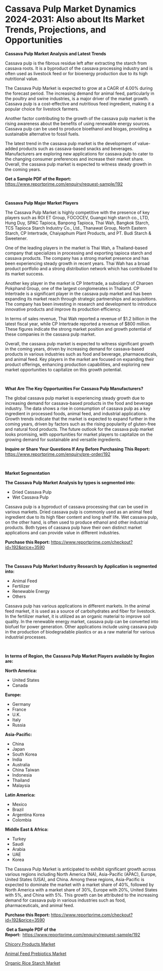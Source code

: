 <p><h1>Cassava Pulp Market Dynamics 2024-2031: Also about Its Market Trends, Projections, and Opportunities</h1></p><p><strong>Cassava Pulp Market Analysis and Latest Trends</strong></p>
<p><p>Cassava pulp is the fibrous residue left after extracting the starch from cassava roots. It is a byproduct of the cassava processing industry and is often used as livestock feed or for bioenergy production due to its high nutritional value.</p><p>The Cassava Pulp Market is expected to grow at a CAGR of 4.00% during the forecast period. The increasing demand for animal feed, particularly in the poultry and swine industries, is a major driver of the market growth. Cassava pulp is a cost-effective and nutritious feed ingredient, making it a popular choice for livestock farmers.</p><p>Another factor contributing to the growth of the cassava pulp market is the rising awareness about the benefits of using renewable energy sources. Cassava pulp can be used to produce bioethanol and biogas, providing a sustainable alternative to fossil fuels.</p><p>The latest trend in the cassava pulp market is the development of value-added products such as cassava-based snacks and beverages. Manufacturers are exploring new applications for cassava pulp to cater to the changing consumer preferences and increase their market share. Overall, the cassava pulp market is expected to witness steady growth in the coming years.</p></p>
<p><strong>Get a Sample PDF of the Report:&nbsp;</strong> <a href="https://www.reportprime.com/enquiry/request-sample/192">https://www.reportprime.com/enquiry/request-sample/192</a></p>
<p>&nbsp;</p>
<p><strong>Cassava Pulp Major Market Players</strong></p>
<p><p>The Cassava Pulp Market is highly competitive with the presence of key players such as ROI ET Group, FOCOCEV, Guangxi high starch co., LTD, Hung Duy, SPAC Tapioca, Banpong Tapioca, Thai Wah, Bangkok Starch, TCS Tapioca Starch Industry Co., Ltd., Thanawat Group, North Eastern Starch, CP Intertrade, Chaiyaphum Plant Products, and PT. Budi Starch & Sweetener.</p><p>One of the leading players in the market is Thai Wah, a Thailand-based company that specializes in processing and exporting tapioca starch and cassava products. The company has a strong market presence and has been experiencing steady growth in recent years. Thai Wah has a broad product portfolio and a strong distribution network which has contributed to its market success.</p><p>Another key player in the market is CP Intertrade, a subsidiary of Charoen Pokphand Group, one of the largest conglomerates in Thailand. CP Intertrade is a significant player in the cassava pulp market and has been expanding its market reach through strategic partnerships and acquisitions. The company has been investing in research and development to introduce innovative products and improve its production efficiency.</p><p>In terms of sales revenue, Thai Wah reported a revenue of $1.2 billion in the latest fiscal year, while CP Intertrade reported a revenue of $800 million. These figures indicate the strong market position and growth potential of these companies in the cassava pulp market.</p><p>Overall, the cassava pulp market is expected to witness significant growth in the coming years, driven by increasing demand for cassava-based products in various industries such as food and beverage, pharmaceuticals, and animal feed. Key players in the market are focused on expanding their product offerings, enhancing production capabilities, and exploring new market opportunities to capitalize on this growth potential.</p></p>
<p>&nbsp;</p>
<p><strong>What Are The Key Opportunities For Cassava Pulp Manufacturers?</strong></p>
<p><p>The global cassava pulp market is experiencing steady growth due to increasing demand for cassava-based products in the food and beverage industry. The data shows a rise in consumption of cassava pulp as a key ingredient in processed foods, animal feed, and industrial applications. Growth trends indicate that the market is expected to expand further in the coming years, driven by factors such as the rising popularity of gluten-free and natural food products. The future outlook for the cassava pulp market looks promising, with opportunities for market players to capitalize on the growing demand for sustainable and versatile ingredients.</p></p>
<p><strong>Inquire or Share Your Questions If Any Before Purchasing This Report:</strong> <a href="https://www.reportprime.com/enquiry/pre-order/192">https://www.reportprime.com/enquiry/pre-order/192</a></p>
<p>&nbsp;</p>
<p><strong>Market Segmentation</strong></p>
<p><strong>The Cassava Pulp Market Analysis by types is segmented into:</strong></p>
<p><ul><li>Dried Cassava Pulp</li><li>Wet Cassava Pulp</li></ul></p>
<p><p>Cassava pulp is a byproduct of cassava processing that can be used in various markets. Dried cassava pulp is commonly used as an animal feed ingredient due to its high fiber content and long shelf life. Wet cassava pulp, on the other hand, is often used to produce ethanol and other industrial products. Both types of cassava pulp have their own distinct market applications and can provide value in different industries.</p></p>
<p><strong>Purchase this Report:&nbsp;</strong><a href="https://www.reportprime.com/checkout?id=192&price=3590">https://www.reportprime.com/checkout?id=192&price=3590</a></p>
<p>&nbsp;</p>
<p><strong>The Cassava Pulp Market Industry Research by Application is segmented into:</strong></p>
<p><ul><li>Animal Feed</li><li>Fertilizer</li><li>Renewable Energy</li><li>Others</li></ul></p>
<p><p>Cassava pulp has various applications in different markets. In the animal feed market, it is used as a source of carbohydrates and fiber for livestock. In the fertilizer market, it is utilized as an organic material to improve soil quality. In the renewable energy market, cassava pulp can be converted into biofuel for power generation. Other applications include using cassava pulp in the production of biodegradable plastics or as a raw material for various industrial processes.</p></p>
<p>&nbsp;</p>
<p><strong>In terms of Region, the Cassava Pulp Market Players available by Region are:</strong></p>
<p>
    <p> <strong> North America: </strong>
        <ul>
            <li>United States</li>
            <li>Canada</li>
        </ul>
        </p> 
    <p> <strong> Europe: </strong>
        <ul>
            <li>Germany</li>
            <li>France</li>
            <li>U.K.</li>
            <li>Italy</li>
            <li>Russia</li>
        </ul>
        </p> 
    <p> <strong> Asia-Pacific: </strong>
        <ul>
            <li>China</li>
            <li>Japan</li>
            <li>South Korea</li>
            <li>India</li>
            <li>Australia</li>
            <li>China Taiwan</li>
            <li>Indonesia</li>
            <li>Thailand</li>
            <li>Malaysia</li>
        </ul>
        </p> 
    <p> <strong> Latin America: </strong>
        <ul>
            <li>Mexico</li>
            <li>Brazil</li>
            <li>Argentina Korea</li>
            <li>Colombia</li>
        </ul>
        </p> 
    <p> <strong> Middle East & Africa: </strong>
        <ul>
            <li>Turkey</li>
            <li>Saudi</li>
            <li>Arabia</li>
            <li>UAE</li>
            <li>Korea</li>
        </ul>
    </p>
    </p>
<p><p>The Cassava Pulp Market is anticipated to exhibit significant growth across various regions including North America (NA), Asia-Pacific (APAC), Europe, United States (USA), and China. Among these regions, Asia-Pacific is expected to dominate the market with a market share of 40%, followed by North America with a market share of 30%, Europe with 20%, United States with 5%, and China with 5%. This growth can be attributed to the increasing demand for cassava pulp in various industries such as food, pharmaceuticals, and animal feed.</p></p>
<p><strong>Purchase this Report: </strong><a href="https://www.reportprime.com/checkout?id=192&price=3590">https://www.reportprime.com/checkout?id=192&price=3590</a></p>
<p>&nbsp;<strong>Get a Sample PDF of the Report:&nbsp;&nbsp;</strong><a href="https://www.reportprime.com/enquiry/request-sample/192">https://www.reportprime.com/enquiry/request-sample/192</a></p>
<p><strong></strong></p>
<p><p><a href="https://view.publitas.com/reportprime-1/chicory-products-market-size-2023-2030-global-industrial-analysis-key-geographical-regions-market-share-top-key-players-product-types-and-forecast-research-report/">Chicory Products Market</a></p><p><a href="https://view.publitas.com/reportprime-1/animal-feed-prebiotics-market-analysis-and-market-size-global-industry-overview-market-segmentation-and-forecast-2023-to-2030/">Animal Feed Prebiotics Market</a></p><p><a href="https://view.publitas.com/reportprime-1/organic-rice-starch-market-size-2023-2030-global-industrial-analysis-key-geographical-regions-market-share-top-key-players-product-types-and-forecast-research-report/">Organic Rice Starch Market</a></p></p>